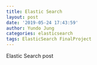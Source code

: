 ```yaml
---
title: Elastic Search
layout: post
date: '2019-05-24 17:43:59'
author: Yundo Jung
categories: elasticsearch
tags: ElasticSearch FinalProject
---
```


Elastic Search post